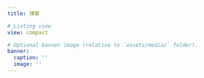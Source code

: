 ```yaml
---
title: 博客

# Listing view
view: compact

# Optional banner image (relative to `assets/media/` folder).
banner:
  caption: ''
  image: ''
---
```

